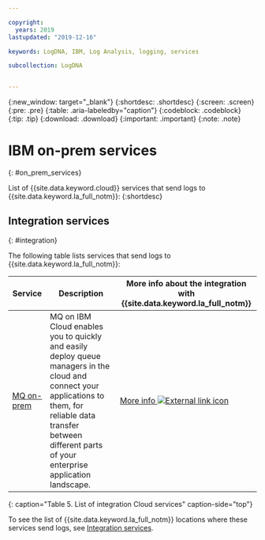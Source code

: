```yaml
---

copyright:
  years: 2019
lastupdated: "2019-12-16"

keywords: LogDNA, IBM, Log Analysis, logging, services

subcollection: LogDNA


---
```


{:new_window: target="_blank"}
{:shortdesc: .shortdesc}
{:screen: .screen}
{:pre: .pre}
{:table: .aria-labeledby="caption"}
{:codeblock: .codeblock}
{:tip: .tip}
{:download: .download}
{:important: .important}
{:note: .note}


# IBM on-prem services
{: #on_prem_services}

List of {{site.data.keyword.cloud}} services that send logs to {{site.data.keyword.la_full_notm}}:
{:shortdesc}




## Integration services
{: #integration}

The following table lists services that send logs to {{site.data.keyword.la_full_notm}}:

| Service     | Description | More info about the integration with {{site.data.keyword.la_full_notm}} |
|-------------|-------------|-------------------------------------------------------------------------|
| [MQ on-prem](/docs/mqcloud?topic=mqcloud-mqoc_getting_started) | MQ on IBM Cloud enables you to quickly and easily deploy queue managers in the cloud and connect your applications to them, for reliable data transfer between different parts of your enterprise application landscape. | [More info ![External link icon](../../icons/launch-glyph.svg "External link icon")](https://developer.ibm.com/messaging/2019/05/14/configure-ibm-mq-queue-manager-logs-with-log-dna/) |
{: caption="Table 5. List of integration Cloud services" caption-side="top"} 

To see the list of {{site.data.keyword.la_full_notm}} locations where these services send logs, see [Integration services](/docs/services/Log-Analysis-with-LogDNA?topic=LogDNA-cloud_services_locations#cs_locations_integration).



